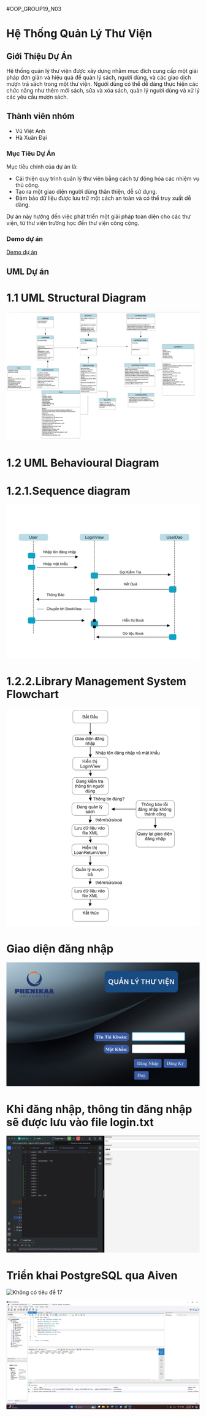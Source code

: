 #OOP_GROUP19_N03

# Hệ Thống Quản Lý Thư Viện

## Giới Thiệu Dự Án
Hệ thống quản lý thư viện được xây dựng nhằm mục đích cung cấp một giải pháp đơn giản và hiệu quả để quản lý sách, người dùng, và các giao dịch mượn trả sách trong một thư viện. Người dùng có thể dễ dàng thực hiện các chức năng như thêm mới sách, sửa và xóa sách, quản lý người dùng và xử lý các yêu cầu mượn sách.

## Thành viên nhóm
- Vũ Việt Anh
- Hà Xuân Đại

### Mục Tiêu Dự Án
Mục tiêu chính của dự án là:

- Cải thiện quy trình quản lý thư viện bằng cách tự động hóa các nhiệm vụ thủ công.
- Tạo ra một giao diện người dùng thân thiện, dễ sử dụng.
- Đảm bảo dữ liệu được lưu trữ một cách an toàn và có thể truy xuất dễ dàng.

Dự án này hướng đến việc phát triển một giải pháp toàn diện cho các thư viện, từ thư viện trường học đến thư viện công cộng.

### Demo dự án

[Demo dự án](https://www.youtube.com/watch?v=6aky54z9Sjc)

## UML Dự án 

# 1.1 UML Structural Diagram
![LoginView](image/Class%20digram.jpg)

# 1.2 UML Behavioural Diagram
# 1.2.1.Sequence diagram
![LoginView](image/Sequence%20diagram.jpg)

# 1.2.2.Library Management System Flowchart
![LoginView](image/Library%20Management%20System%20Flowchart.jpg)

# Giao diện đăng nhập
![LoginView](image/anh.png)

# Khi đăng nhập, thông tin đăng nhập sẽ được lưu vào file login.txt
![LoginView](image/Code_Login.jpg)

# Triển khai PostgreSQL qua Aiven
<img width="1468" alt="Không có tiêu đề 17" src="https://github.com/user-attachments/assets/87e34557-217a-4429-875a-5298aa3d0b14">

![LoginView](image/Database.jpg)
